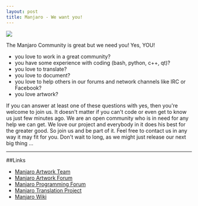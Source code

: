 ```yaml
---
layout: post
title: Manjaro - We want you!
---
```


<img src="https://manjaro.github.io/images/we_want_you.jpg">

The Manjaro Community is great but we need you! Yes, YOU!

* you love to work in a great community?
* you have some experience with coding (bash, python, c++, qt)?
* you love to translate?
* you love to document?
* you love to help others in our forums and network channels like IRC or Facebook?
* you love artwork?

If you can answer at least one of these questions with yes, then you're welcome to join us. It doesn't matter if you can't code or even get to know us just few minutes ago. We are an open community who is in need for any help we can get. We love our project and everybody in it does his best for the greater good. So join us and be part of it. Feel free to contact us in any way it may fit for you. Don't wait to long, as we might just release our next big thing ...

----

##Links

* [Manjaro Artwork Team](https://github.com/orgs/manjaro/teams/artwork)
* [Manjaro Artwork Forum](https://forum.manjaro.org/index.php?board=12.0)
* [Manjaro Programming Forum](https://forum.manjaro.org/index.php?board=10.0)
* [Manjaro Translation Project](https://www.transifex.com/organization/manjarolinux)
* [Manjaro Wiki](https://wiki.manjaro.org)
